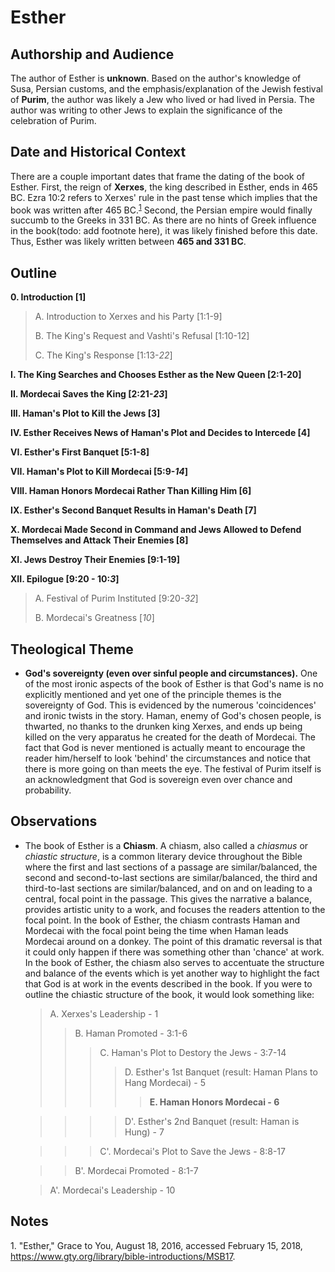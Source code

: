 # Esther

## Authorship and Audience
The author of Esther is **unknown**. Based on the author's knowledge of Susa, Persian customs, and the emphasis/explanation of the Jewish festival of **Purim**, the author was likely a Jew who lived or had lived in Persia. The author was writing to other Jews to explain the significance of the celebration of Purim.

## Date and Historical Context
There are a couple important dates that frame the dating of the book of Esther. First, the reign of **Xerxes**, the king described in Esther, ends in 465 BC. Ezra 10:2 refers to Xerxes' rule in the past tense which implies that the book was written after 465 BC.<sup>[1](#footnote1)</sup> Second, the Persian empire would finally succumb to the Greeks in 331 BC. As there are no hints of Greek influence in the book(todo: add footnote here), it was likely finished before this date. Thus, Esther was likely written between **465 and 331 BC**.

## Outline

**0. Introduction  [1]**

  > A. Introduction to Xerxes and his Party  [1:1-9]
  > 
  > B. The King's Request and Vashti's Refusal  [1:10-12]
  > 
  > C. The King's Response  [1:13-*22*]

**I. The King Searches and Chooses Esther as the New Queen  [2:1-20]**

**II. Mordecai Saves the King  [2:21-*23*]**

**III. Haman's Plot to Kill the Jews  [3]**

**IV. Esther Receives News of Haman's Plot and Decides to Intercede  [4]**

**VI. Esther's First Banquet  [5:1-8]**

**VII. Haman's Plot to Kill Mordecai  [5:9-*14*]**

**VIII. Haman Honors Mordecai Rather Than Killing Him  [6]**

**IX. Esther's Second Banquet Results in Haman's Death  [7]**

**X. Mordecai Made Second in Command and Jews Allowed to Defend Themselves and Attack Their Enemies  [8]**

**XI. Jews Destroy Their Enemies  [9:1-19]**

**XII. Epilogue  [9:20 - 10:*3*]**

  > A. Festival of Purim Instituted  [9:20-*32*]
  > 
  > B. Mordecai's Greatness  [*10*]

## Theological Theme
- **God's sovereignty (even over sinful people and circumstances).** One of the most ironic aspects of the book of Esther is that God's name is no explicitly mentioned and yet one of the principle themes is the sovereignty of God. This is evidenced by the numerous 'coincidences' and ironic twists in the story. Haman, enemy of God's chosen people, is thwarted, no thanks to the drunken king Xerxes, and ends up being killed on the very apparatus he created for the death of Mordecai. The fact that God is never mentioned is actually meant to encourage the reader him/herself to look 'behind' the circumstances and notice that there is more going on than meets the eye. The festival of Purim itself is an acknowledgment that God is sovereign even over chance and probability.

## Observations
- The book of Esther is a **Chiasm**. A chiasm, also called a *chiasmus* or *chiastic structure*, is a common literary device throughout the Bible where the first and last sections of a passage are similar/balanced, the second and second-to-last sections are similar/balanced, the third and third-to-last sections are similar/balanced, and on and on leading to a central, focal point in the passage. This gives the narrative a balance, provides artistic unity to a work, and focuses the readers attention to the focal point. In the book of Esther, the chiasm contrasts Haman and Mordecai with the focal point being the time when Haman leads Mordecai around on a donkey. The point of this dramatic reversal is that it could only happen if there was something other than 'chance' at work. In the book of Esther, the chiasm also serves to accentuate the structure and balance of the events which is yet another way to highlight the fact that God is at work in the events described in the book. If you were to outline the chiastic structure of the book, it would look something like:

  > A. Xerxes's Leadership - 1
  > > B. Haman Promoted - 3:1-6
  > > > C. Haman's Plot to Destory the Jews - 3:7-14
  > > > > D. Esther's 1st Banquet (result: Haman Plans to Hang Mordecai) - 5
  > > > > > **E. Haman Honors Mordecai - 6**

  > > > > D'. Esther's 2nd Banquet (result: Haman is Hung) - 7

  > > > C'. Mordecai's Plot to Save the Jews - 8:8-17

  > > B'. Mordecai Promoted - 8:1-7

  > A'. Mordecai's Leadership - 10


## Notes

<a id="footnote1">1. </a>"Esther," Grace to You, August 18, 2016, accessed February 15, 2018, https://www.gty.org/library/bible-introductions/MSB17.
